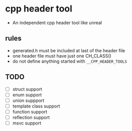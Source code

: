 # cpp header tool

- An independent cpp header tool like unreal

## rules

- generated.h must be included at last of the header file
- one header file must have just one CH_CLASS()
- do not define anything started with `__CPP_HEADER_TOOLS`


## TODO
- [ ] struct support
- [ ] enum support
- [ ] union suppport
- [ ] template class support
- [ ] function support
- [ ] reflection support
- [ ] msvc support

